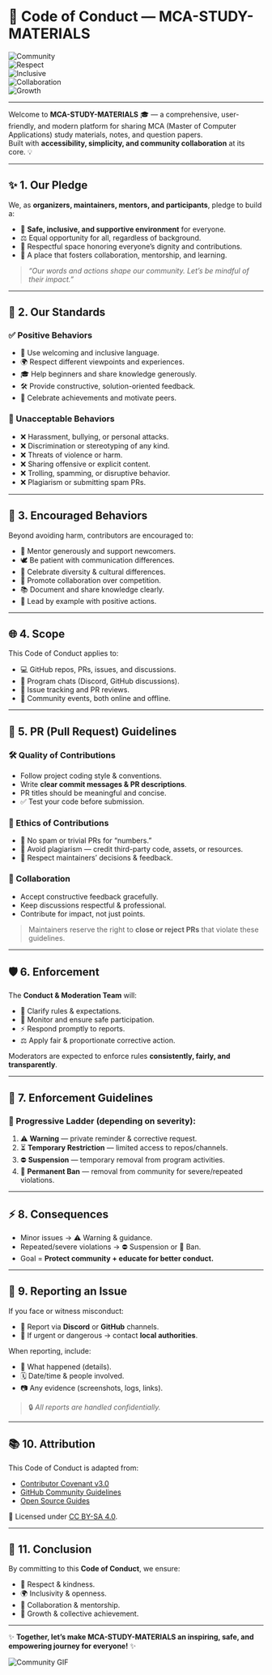 # 🌱 Code of Conduct — MCA-STUDY-MATERIALS  

![Community](https://img.shields.io/badge/Community-Welcoming-brightgreen?style=for-the-badge)  
![Respect](https://img.shields.io/badge/Respect-Essential-blue?style=for-the-badge)  
![Inclusive](https://img.shields.io/badge/Inclusive-Always-orange?style=for-the-badge)  
![Collaboration](https://img.shields.io/badge/Collaboration-Thrives-purple?style=for-the-badge)  
![Growth](https://img.shields.io/badge/Growth-Together-yellow?style=for-the-badge)  

---

Welcome to **MCA-STUDY-MATERIALS** 🎓 — a comprehensive, user-friendly, and modern platform for sharing MCA (Master of Computer Applications) study materials, notes, and question papers.  
Built with **accessibility, simplicity, and community collaboration** at its core. 💡  

---

## ✨ 1. Our Pledge  
We, as **organizers, maintainers, mentors, and participants**, pledge to build a:  
- 🤝 **Safe, inclusive, and supportive environment** for everyone.  
- ⚖️ Equal opportunity for all, regardless of background.  
- 🌟 Respectful space honoring everyone’s dignity and contributions.  
- 🚀 A place that fosters collaboration, mentorship, and learning.  

> *“Our words and actions shape our community. Let’s be mindful of their impact.”*  

---

## 📜 2. Our Standards  

### ✅ Positive Behaviors  
- 💬 Use welcoming and inclusive language.  
- 🌍 Respect different viewpoints and experiences.  
- 🎓 Help beginners and share knowledge generously.  
- 🛠️ Provide constructive, solution-oriented feedback.  
- 🎉 Celebrate achievements and motivate peers.  

### 🚫 Unacceptable Behaviors  
- ❌ Harassment, bullying, or personal attacks.  
- ❌ Discrimination or stereotyping of any kind.  
- ❌ Threats of violence or harm.  
- ❌ Sharing offensive or explicit content.  
- ❌ Trolling, spamming, or disruptive behavior.  
- ❌ Plagiarism or submitting spam PRs.  

---

## 🌟 3. Encouraged Behaviors  
Beyond avoiding harm, contributors are encouraged to:  
- 🙋 Mentor generously and support newcomers.  
- 🕊️ Be patient with communication differences.  
- 🎉 Celebrate diversity & cultural differences.  
- 🤗 Promote collaboration over competition.  
- 📚 Document and share knowledge clearly.  
- 🌟 Lead by example with positive actions.  

---

## 🌐 4. Scope  
This Code of Conduct applies to:  
- 💻 GitHub repos, PRs, issues, and discussions.  
- 💬 Program chats (Discord, GitHub discussions).  
- 📝 Issue tracking and PR reviews.  
- 🎤 Community events, both online and offline.  

---

## 🔀 5. PR (Pull Request) Guidelines  

### 🛠️ Quality of Contributions  
- Follow project coding style & conventions.  
- Write **clear commit messages & PR descriptions**.  
- PR titles should be meaningful and concise.  
- ✅ Test your code before submission.  

### 🎯 Ethics of Contributions  
- 🚫 No spam or trivial PRs for “numbers.”  
- 🙅 Avoid plagiarism — credit third-party code, assets, or resources.  
- 🤝 Respect maintainers’ decisions & feedback.  

### 👥 Collaboration  
- Accept constructive feedback gracefully.  
- Keep discussions respectful & professional.  
- Contribute for impact, not just points.  

> Maintainers reserve the right to **close or reject PRs** that violate these guidelines.  

---

## 🛡️ 6. Enforcement  
The **Conduct & Moderation Team** will:  
- 📢 Clarify rules & expectations.  
- 👀 Monitor and ensure safe participation.  
- ⚡ Respond promptly to reports.  
- ⚖️ Apply fair & proportionate corrective action.  

Moderators are expected to enforce rules **consistently, fairly, and transparently**.  

---

## 📏 7. Enforcement Guidelines  

### 🚨 Progressive Ladder (depending on severity):  
1. ⚠️ **Warning** — private reminder & corrective request.  
2. ⏳ **Temporary Restriction** — limited access to repos/channels.  
3. ⛔ **Suspension** — temporary removal from program activities.  
4. 🚫 **Permanent Ban** — removal from community for severe/repeated violations.  

---

## ⚡ 8. Consequences  
- Minor issues → ⚠️ Warning & guidance.  
- Repeated/severe violations → ⛔ Suspension or 🚫 Ban.  
- Goal = **Protect community + educate for better conduct.**  

---

## 📩 9. Reporting an Issue  

If you face or witness misconduct:  
- 📧 Report via **Discord** or **GitHub** channels.  
- 🚨 If urgent or dangerous → contact **local authorities**.  

When reporting, include:  
- 📌 What happened (details).  
- 🗓️ Date/time & people involved.  
- 📷 Any evidence (screenshots, logs, links).  

> 🔒 *All reports are handled confidentially.*  

---

## 📚 10. Attribution  
This Code of Conduct is adapted from:  
- [Contributor Covenant v3.0](https://www.contributor-covenant.org/version/3/0/)  
- [GitHub Community Guidelines](https://docs.github.com/en/site-policy/github-terms/github-community-guidelines)  
- [Open Source Guides](https://opensource.guide/)  

📜 Licensed under [CC BY-SA 4.0](https://creativecommons.org/licenses/by-sa/4.0/).  

---

## 🌈 11. Conclusion  

By committing to this **Code of Conduct**, we ensure:  
- 🤝 Respect & kindness.  
- 🌍 Inclusivity & openness.  
- 👥 Collaboration & mentorship.  
- 🚀 Growth & collective achievement.  

---

✨ **Together, let’s make MCA-STUDY-MATERIALS an inspiring, safe, and empowering journey for everyone!** ✨  

![Community GIF](https://media.giphy.com/media/26gssIytJvy1b1THO/giphy.gif)  
